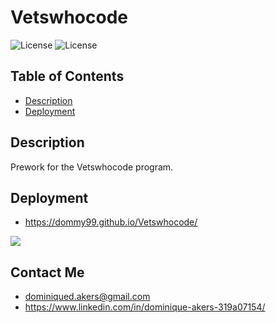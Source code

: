 # Vetswhocode


<!-- ![License](https://img.shields.io/badge/JavaScript-323330?style=for-the-badge&logo=javascript&logoColor=F7DF1E) -->
![License](https://img.shields.io/badge/HTML5-E34F26?style=for-the-badge&logo=html5&logoColor=white)
![License](https://img.shields.io/badge/CSS3-1572B6?style=for-the-badge&logo=css3&logoColor=white)
## Table of Contents

- [Description](#Description)
- [Deployment](#Deployment)

## Description

Prework for the Vetswhocode program.

## Deployment

- https://dommy99.github.io/Vetswhocode/

![](/src/img/portfolio-akers.JPG)

## Contact Me

- dominiqued.akers@gmail.com
- https://www.linkedin.com/in/dominique-akers-319a07154/